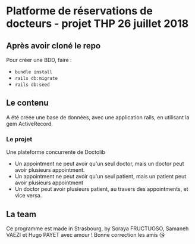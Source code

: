 # Platforme de réservations de docteurs - projet THP 26 juillet 2018

## Après avoir cloné le repo

Pour créer une BDD, faire :
- `bundle install`
- `rails db:migrate`
- `rails db:seed`

## Le contenu

A été créée une base de données, avec une application rails, en utilisant la gem ActiveRecord.

### Le projet

Une plateforme concurrente de Doctolib

- Un appointment ne peut avoir qu'un seul doctor, mais un doctor peut avoir plusieurs appointment.
- Un appointment ne peut avoir qu'un seul patient, mais un patient peut avoir plusieurs appointment
- Un doctor peut avoir plusieurs patient, au travers des appointments, et vice versa.


## La team

Ce programme est made in Strasbourg, by Soraya FRUCTUOSO, Samaneh VAEZI et Hugo PAYET avec amour ! Bonne correction les amis :kissing_heart:

